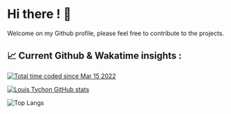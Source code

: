 <h1> Hi there ! 👋 </h1>

Welcome on my Github profile, please feel free to contribute to the projects.

<h2><g-emoji class="g-emoji" alias="chart_with_upwards_trend" fallback-src="https://github.githubassets.com/images/icons/emoji/unicode/1f4c8.png">📈</g-emoji> Current Github & Wakatime insights : </h2>

<a href="https://wakatime.com/@7d0c0074-b835-4cde-ac43-e3b00b5701b1"><img src="https://wakatime.com/badge/user/7d0c0074-b835-4cde-ac43-e3b00b5701b1.svg" alt="Total time coded since Mar 15 2022" /></a>

[![Louis Tychon GitHub stats](https://github-readme-stats.vercel.app/api?username=louistychon&show_icons=true&theme=radical)](https://github-readme-stats.vercel.app/api?username=louistychon)

![Top Langs](https://github-readme-stats.vercel.app/api/top-langs/?username=louistychon&show_icons=true&theme=radical&layout=compact)
